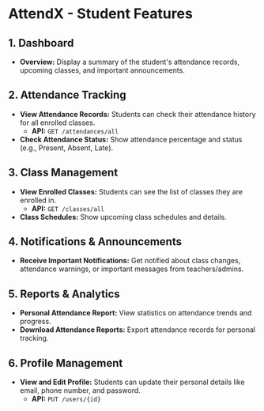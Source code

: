 # AttendX - Student Features

## 1. Dashboard

- **Overview:** Display a summary of the student's attendance records, upcoming classes, and important announcements.

## 2. Attendance Tracking

- **View Attendance Records:** Students can check their attendance history for all enrolled classes.
  - **API:** `GET /attendances/all`
- **Check Attendance Status:** Show attendance percentage and status (e.g., Present, Absent, Late).

## 3. Class Management

- **View Enrolled Classes:** Students can see the list of classes they are enrolled in.
  - **API:** `GET /classes/all`
- **Class Schedules:** Show upcoming class schedules and details.

## 4. Notifications & Announcements

- **Receive Important Notifications:** Get notified about class changes, attendance warnings, or important messages from teachers/admins.

## 5. Reports & Analytics

- **Personal Attendance Report:** View statistics on attendance trends and progress.
- **Download Attendance Reports:** Export attendance records for personal tracking.

## 6. Profile Management

- **View and Edit Profile:** Students can update their personal details like email, phone number, and password.
  - **API:** `PUT /users/{id}`
